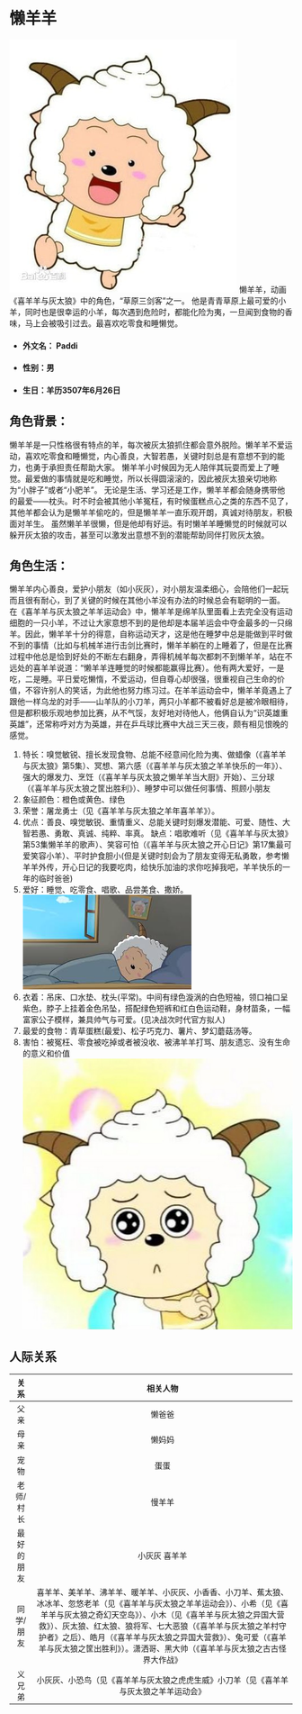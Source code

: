 # 懒羊羊
![这是图片](images/1.jpg)
懒羊羊，动画《喜羊羊与灰太狼》中的角色，“草原三剑客”之一。
他是青青草原上最可爱的小羊，同时也是很幸运的小羊，每次遇到危险时，都能化险为夷，一旦闻到食物的香味，马上会被吸引过去。最喜欢吃零食和睡懒觉。

- #### 外文名： Paddi
- #### 性别：男
- #### 生日：羊历3507年6月26日
## 角色背景：
懒羊羊是一只性格很有特点的羊，每次被灰太狼抓住都会意外脱险。懒羊羊不爱运动，喜欢吃零食和睡懒觉，内心善良，大智若愚，关键时刻总是有意想不到的能力，也勇于承担责任帮助大家。
懒羊羊小时候因为无人陪伴其玩耍而爱上了睡觉。最爱做的事情就是吃和睡觉，所以长得圆滚滚的，因此被灰太狼亲切地称为“小胖子”或者“小肥羊”。
无论是生活、学习还是工作，懒羊羊都会随身携带他的最爱——枕头。时不时会被其他小羊冤枉，有时候蛋糕点心之类的东西不见了，其他羊都会认为是懒羊羊偷吃的，但是懒羊羊一直乐观开朗，真诚对待朋友，积极面对羊生。
虽然懒羊羊很懒，但是他却有好运。有时懒羊羊睡懒觉的时候就可以躲开灰太狼的攻击，甚至可以激发出意想不到的潜能帮助同伴打败灰太狼。
## 角色生活：
懒羊羊内心善良，爱护小朋友（如小灰灰），对小朋友温柔细心，会陪他们一起玩而且很有耐心，到了关键的时候在其他小羊没有办法的时候总会有聪明的一面。
在《喜羊羊与灰太狼之羊羊运动会》中，懒羊羊是绵羊队里面看上去完全没有运动细胞的一只小羊，不过让大家意想不到的是他却是本届羊运会中夺金最多的一只绵羊。因此，懒羊羊十分的得意，自称运动天才，这是他在睡梦中总是能做到平时做不到的事情（比如与机械羊进行击剑比赛时，懒羊羊躺在的上睡着了，但是在比赛过程中他总是恰到好处的不断左右翻身，弄得机械羊每次都刺不到懒羊羊，站在不远处的喜羊羊说道：“懒羊羊连睡觉的时候都能赢得比赛）。他有两大爱好，一是吃，二是睡。平日爱吃懒惰，不爱运动，但自尊心却很强，很重视自己生命的价值，不容许别人的笑话，为此他也努力练习过。在羊羊运动会中，懒羊羊竟遇上了跟他一样乌龙的对手——山羊队的小刀羊，两只小羊都不被看好总是被冷眼相待，但是都积极乐观地参加比赛，从不气馁，友好地对待他人，他俩自认为“识英雄重英雄”，还常称呼对方为英雄，并在乒乓球比赛中大战三天三夜，颇有相见恨晚的感觉。
1. 特长：嗅觉敏锐、擅长发现食物、总能不经意间化险为夷、做蜡像（《喜羊羊与灰太狼》第5集）、冥想、第六感（《喜羊羊与灰太狼之羊羊快乐的一年》）、强大的爆发力、烹饪（《喜羊羊与灰太狼之懒羊羊当大厨》开始）、三分球（《喜羊羊与灰太狼之筐出胜利》）、睡梦中可以做任何事情、照顾小朋友
2. 象征颜色：橙色或黄色、绿色
3. 荣誉：屠龙勇士（见《喜羊羊与灰太狼之羊年喜羊羊》）。
4. 优点：善良、嗅觉敏锐、重情重义、总能关键时刻爆发潜能、可爱、随性、大智若愚、勇敢、真诚、纯粹、率真。
缺点：唱歌难听（见《喜羊羊与灰太狼》第53集懒羊羊的歌声）、笑容可怕（《喜羊羊与灰太狼之开心日记》第17集最可爱笑容小羊）、平时护食胆小(但是关键时刻会为了朋友变得无私勇敢，参考懒羊羊外传，开心日记的我要吃肉，给快乐加油的求你吃掉我吧，羊羊快乐的一年的临时爸爸)
1. 爱好：睡觉、吃零食、唱歌、品尝美食、撒娇。
![这是图片](images/2.jpg)
1. 衣着：吊床、口水垫、枕头(平常)。中间有绿色漩涡的白色短袖，领口袖口呈紫色，脖子上挂着金色吊坠，搭配绿色短裤和红白色运动鞋，身材苗条，一幅富家公子模样，兼具帅气与可爱。(见决战次时代官方拟人)
2. 最爱的食物：青草蛋糕(最爱)、松子巧克力、薯片、梦幻蘑菇汤等。
3. 害怕：被冤枉、零食被吃掉或者被没收、被沸羊羊打骂、朋友遗忘、没有生命的意义和价值
![这是图片](images/3.jpg)
## 人际关系
| 关系 | 相关人物 |
|:------:|:-------:|
| 父亲 | 懒爸爸 |  
| 母亲 | 懒妈妈 |  
| 宠物 | 蛋蛋 |  
| 老师/村长 | 慢羊羊 | 
| 最好的朋友 | 小灰灰 喜羊羊 | 
| 同学/朋友 | 喜羊羊、美羊羊、沸羊羊、暖羊羊、小灰灰、小香香、小刀羊、蕉太狼、冰冰羊、忽悠老羊（见《喜羊羊与灰太狼之羊羊运动会》）、小希（见《喜羊羊与灰太狼之奇幻天空岛》）、小木（见《喜羊羊与灰太狼之异国大营救》）、灰太狼、红太狼、狼将军、七大恶狼（《喜羊羊与灰太狼之羊村守护者》之后）、皓月（《喜羊羊与灰太狼之异国大营救》）、兔可爱（《喜羊羊与灰太狼之筐出胜利》）。潇洒哥、黑大帅（《喜羊羊与灰太狼之古古怪界大作战》 | 
| 义兄弟  |  小灰灰、小恐鸟（见《喜羊羊与灰太狼之虎虎生威》小刀羊（见《喜羊羊与灰太狼之羊羊运动会》 |